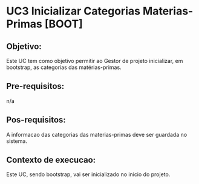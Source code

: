 # UC3 Inicializar Categorias Materias-Primas [BOOT]

## Objetivo:

Este UC tem como objetivo permitir ao Gestor de projeto inicializar, em bootstrap, as categorias das matérias-primas.

## Pre-requisitos:

n/a

## Pos-requisitos:

A informacao das categorias das materias-primas deve ser guardada no sistema.

## Contexto de execucao:

Este UC, sendo bootstrap, vai ser inicializado no inicio do projeto.

